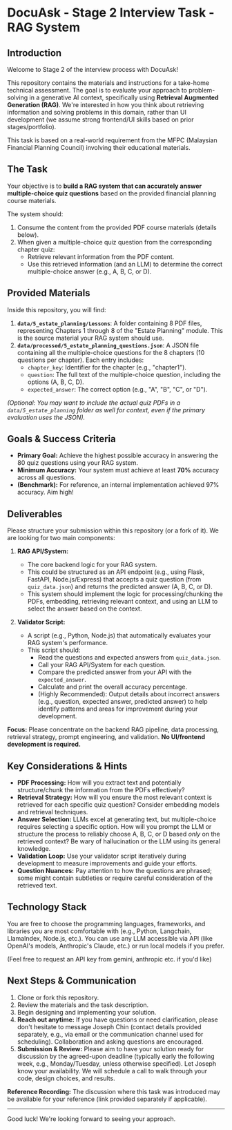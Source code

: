 # DocuAsk - Stage 2 Interview Task - RAG System

## Introduction

Welcome to Stage 2 of the interview process with DocuAsk!

This repository contains the materials and instructions for a take-home technical assessment. The goal is to evaluate your approach to problem-solving in a generative AI context, 
specifically using **Retrieval Augmented Generation (RAG)**. We're interested in how you think about retrieving information and solving problems in this domain, rather than UI 
development (we assume strong frontend/UI skills based on prior stages/portfolio).

This task is based on a real-world requirement from the MFPC (Malaysian Financial Planning Council) involving their educational materials.

## The Task

Your objective is to **build a RAG system that can accurately answer multiple-choice quiz questions** based on the provided financial planning course materials.

The system should:
1.  Consume the content from the provided PDF course materials (details below).
2.  When given a multiple-choice quiz question from the corresponding chapter quiz:
    *   Retrieve relevant information from the PDF content.
    *   Use this retrieved information (and an LLM) to determine the correct multiple-choice answer (e.g., A, B, C, or D).

## Provided Materials

Inside this repository, you will find:

1.  **`data/5_estate_planning/Lessons`**: A folder containing 8 PDF files, representing Chapters 1 through 8 of the "Estate Planning" module. This is the source material your RAG system should 
use.
2.  **`data/processed/5_estate_planning_questions.json`**: A JSON file containing all the multiple-choice questions for the 8 chapters (10 questions per chapter). Each entry includes:
    *   `chapter_key`: Identifier for the chapter (e.g., "chapter1").
    *   `question`: The full text of the multiple-choice question, including the options (A, B, C, D).
    *   `expected_answer`: The correct option (e.g., "A", "B", "C", or "D").

*(Optional: You may want to include the actual quiz PDFs in a `data/5_estate_planning` folder as well for context, even if the primary evaluation uses the JSON).*

## Goals & Success Criteria

*   **Primary Goal:** Achieve the highest possible accuracy in answering the 80 quiz questions using your RAG system.
*   **Minimum Accuracy:** Your system must achieve at least **70%** accuracy across all questions.
*   **(Benchmark):** For reference, an internal implementation achieved 97% accuracy. Aim high!

## Deliverables

Please structure your submission within this repository (or a fork of it). We are looking for two main components:

1.  **RAG API/System:**
    *   The core backend logic for your RAG system.
    *   This could be structured as an API endpoint (e.g., using Flask, FastAPI, Node.js/Express) that accepts a quiz question (from `quiz_data.json`) and returns the predicted 
answer (A, B, C, or D).
    *   This system should implement the logic for processing/chunking the PDFs, embedding, retrieving relevant context, and using an LLM to select the answer based on the context.

2.  **Validator Script:**
    *   A script (e.g., Python, Node.js) that automatically evaluates your RAG system's performance.
    *   This script should:
        *   Read the questions and expected answers from `quiz_data.json`.
        *   Call your RAG API/System for each question.
        *   Compare the predicted answer from your API with the `expected_answer`.
        *   Calculate and print the overall accuracy percentage.
        *   (Highly Recommended): Output details about incorrect answers (e.g., question, expected answer, predicted answer) to help identify patterns and areas for improvement 
during your development.

**Focus:** Please concentrate on the backend RAG pipeline, data processing, retrieval strategy, prompt engineering, and validation. **No UI/frontend development is required.**

## Key Considerations & Hints

*   **PDF Processing:** How will you extract text and potentially structure/chunk the information from the PDFs effectively?
*   **Retrieval Strategy:** How will you ensure the most relevant context is retrieved for each specific quiz question? Consider embedding models and retrieval techniques.
*   **Answer Selection:** LLMs excel at generating text, but multiple-choice requires selecting a specific option. How will you prompt the LLM or structure the process to reliably 
choose A, B, C, or D based *only* on the retrieved context? Be wary of hallucination or the LLM using its general knowledge.
*   **Validation Loop:** Use your validator script iteratively during development to measure improvements and guide your efforts.
*   **Question Nuances:** Pay attention to how the questions are phrased; some might contain subtleties or require careful consideration of the retrieved text.

## Technology Stack

You are free to choose the programming languages, frameworks, and libraries you are most comfortable with (e.g., Python, Langchain, LlamaIndex, Node.js, etc.). You can use any LLM 
accessible via API (like OpenAI's models, Anthropic's Claude, etc.) or run local models if you prefer.

(Feel free to request an API key from gemini, anthropic etc. if you'd like)

## Next Steps & Communication

1.  Clone or fork this repository.
2.  Review the materials and the task description.
3.  Begin designing and implementing your solution.
4.  **Reach out anytime:** If you have questions or need clarification, please don't hesitate to message Joseph Chin (contact details provided separately, e.g., via email or the 
communication channel used for scheduling). Collaboration and asking questions are encouraged.
5.  **Submission & Review:** Please aim to have your solution ready for discussion by the agreed-upon deadline (typically early the following week, e.g., Monday/Tuesday, unless 
otherwise specified). Let Joseph know your availability. We will schedule a call to walk through your code, design choices, and results.

**Reference Recording:** The discussion where this task was introduced may be available for your reference (link provided separately if applicable).

---

Good luck! We're looking forward to seeing your approach.

